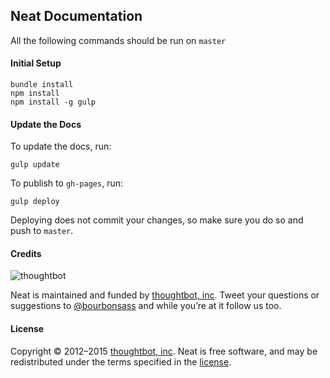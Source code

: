 ## Neat Documentation

All the following commands should be run on `master`

#### Initial Setup

```
bundle install
npm install
npm install -g gulp
```

#### Update the Docs

To update the docs, run:

```
gulp update
```

To publish to `gh-pages`, run:

```
gulp deploy
```

Deploying does not commit your changes, so make sure you do so and push to
`master`.

#### Credits

![thoughtbot](http://thoughtbot.com/images/tm/logo.png)

Neat is maintained and funded by [thoughtbot, inc](http://thoughtbot.com). Tweet your questions or suggestions to [@bourbonsass](https://twitter.com/bourbonsass) and while you’re at it follow us too.

#### License

Copyright © 2012–2015 [thoughtbot, inc](http://thoughtbot.com). Neat is free software, and may be redistributed under the terms specified in the [license](LICENSE.md).
